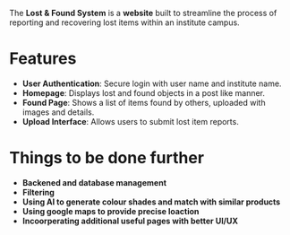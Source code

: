 The **Lost & Found System** is a **website** built to streamline the process of reporting and recovering lost items within an institute campus.


# Features

- **User Authentication**: Secure login with user name and institute name.
- **Homepage**: Displays lost and found objects in a post like manner.
- **Found Page**: Shows a list of items found by others, uploaded with images and details.
- **Upload Interface**: Allows users to submit lost item reports.

# Things to be done further
- **Backened and database management**
- **Filtering**
- **Using AI to generate colour shades and match with similar products**
- **Using google maps to provide precise loaction**
- **Incoorperating additional useful pages with better UI/UX**


